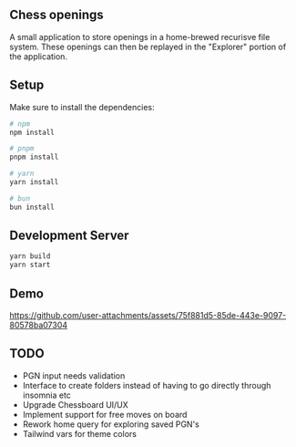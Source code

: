 ## Chess openings
A small application to store openings in a home-brewed recurisve file system. These openings can then be replayed in the "Explorer" portion of the application. 


## Setup

Make sure to install the dependencies:

```bash
# npm
npm install

# pnpm
pnpm install

# yarn
yarn install

# bun
bun install
```

## Development Server

```bash
yarn build
yarn start
```

## Demo

https://github.com/user-attachments/assets/75f881d5-85de-443e-9097-80578ba07304

## TODO 

* PGN input needs validation
* Interface to create folders instead of having to go directly through insomnia etc
* Upgrade Chessboard UI/UX
* Implement support for free moves on board
* Rework home query for exploring saved PGN's
* Tailwind vars for theme colors
